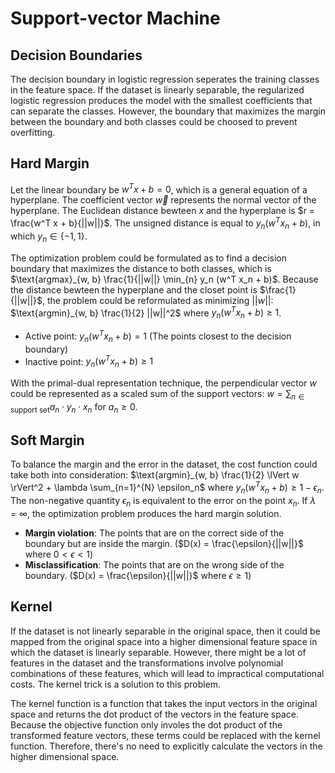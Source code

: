 # Support-vector Machine

## Decision Boundaries

The decision boundary in logistic regression seperates the training classes in the feature space. If the dataset is linearly separable, the regularized logistic regression produces the model with the smallest coefficients that can separate the classes. However, the boundary that maximizes the margin between the boundary and both classes could be choosed to prevent overfitting.

## Hard Margin

Let the linear boundary be $w^T x + b = 0$, which is a general equation of a hyperplane. The coefficient vector $\vec{w}$ represents the normal vector of the hyperplane. The Euclidean distance bewteen $x$ and the hyperplane is $r = \frac{w^T x + b}{||w||}$. The unsigned distance is equal to $y_n (w^T x_n + b)$, in which $y_n \in \{ -1, 1 \}$.

The optimization problem could be formulated as to find a decision boundary that maximizes the distance to both classes, which is $\text{argmax}_{w, b} \frac{1}{||w||} \min_{n} y_n (w^T x_n + b)$. Because the distance bewteen the hyperplane and the closet point is $\frac{1}{||w||}$, the problem could be reformulated as minimizing $||w||$: $\text{argmin}_{w, b} \frac{1}{2} ||w||^2$ where $y_n (w^T x_n + b) \geq 1$.

- Active point: $y_n (w^T x_n + b) = 1$ (The points closest to the decision boundary)
- Inactive point: $y_n (w^T x_n + b) \geq 1$

With the primal-dual representation technique, the perpendicular vector $w$ could be represented as a scaled sum of the support vectors: $w = \sum_{n \in \text{support set}}a_n \cdot y_n \cdot x_n$ for $a_n \geq 0$.

## Soft Margin

To balance the margin and the error in the dataset, the cost function could take both into consideration: $\text{argmin}_{w, b} \frac{1}{2} \lVert w \rVert^2 + \lambda \sum_{n=1}^{N} \epsilon_n$ where $y_n(w^Tx_n+b) \geq 1 - \epsilon_n$. The non-negative quantity $\epsilon_n$ is equivalent to the error on the point $x_n$. If $\lambda = \infty$, the optimization problem produces the hard margin solution.

- **Margin violation**: The points that are on the correct side of the boundary but are inside the margin. ($D(x) = \frac{\epsilon}{||w||}$ where $0 < \epsilon < 1$)
- **Misclassification**: The points that are on the wrong side of the boundary. ($D(x) = \frac{\epsilon}{||w||}$ where $\epsilon \geq 1$)

## Kernel

If the dataset is not linearly separable in the original space, then it could be mapped from the original space into a higher dimensional feature space in which the dataset is linearly separable. However, there might be a lot of features in the dataset and the transformations involve polynomial combinations of these features, which will lead to impractical computational costs. The kernel trick is a solution to this problem.

The kernel function is a function that takes the input vectors in the original space and returns the dot product of the vectors in the feature space. Because the objective function only involes the dot product of the transformed feature vectors, these terms could be replaced with the kernel function. Therefore, there's no need to explicitly calculate the vectors in the higher dimensional space.
